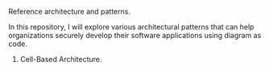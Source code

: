 Reference architecture and patterns. 

In this repository, I will explore various architectural patterns that can help organizations securely develop their software applications using diagram as code.


1. Cell-Based Architecture.